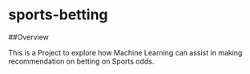 # sports-betting

##Overview

This is a Project to explore how Machine Learning can assist in making recommendation on betting on Sports odds.

